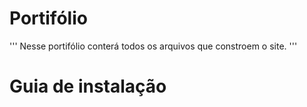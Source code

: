 # Portifólio
'''
Nesse portifólio conterá todos os arquivos que constroem o site.
'''
# Guia de instalação
